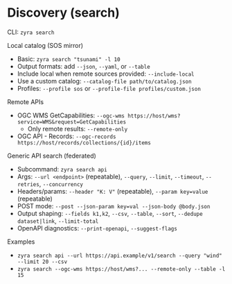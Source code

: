 # Discovery (search)

CLI: `zyra search`

Local catalog (SOS mirror)
- Basic: `zyra search "tsunami" -l 10`
- Output formats: add `--json`, `--yaml`, or `--table`
- Include local when remote sources provided: `--include-local`
- Use a custom catalog: `--catalog-file path/to/catalog.json`
- Profiles: `--profile sos` or `--profile-file profiles/custom.json`

Remote APIs
- OGC WMS GetCapabilities: `--ogc-wms https://host/wms?service=WMS&request=GetCapabilities`
  - Only remote results: `--remote-only`
- OGC API - Records: `--ogc-records https://host/records/collections/{id}/items`

Generic API search (federated)
- Subcommand: `zyra search api`
- Args: `--url <endpoint>` (repeatable), `--query`, `--limit`, `--timeout`, `--retries`, `--concurrency`
- Headers/params: `--header "K: V"` (repeatable), `--param key=value` (repeatable)
- POST mode: `--post --json-param key=val --json-body @body.json`
- Output shaping: `--fields k1,k2`, `--csv`, `--table`, `--sort`, `--dedupe dataset|link`, `--limit-total`
- OpenAPI diagnostics: `--print-openapi`, `--suggest-flags`

Examples
- `zyra search api --url https://api.example/v1/search --query "wind" --limit 20 --csv`
- `zyra search --ogc-wms https://host/wms?... --remote-only --table -l 15`

